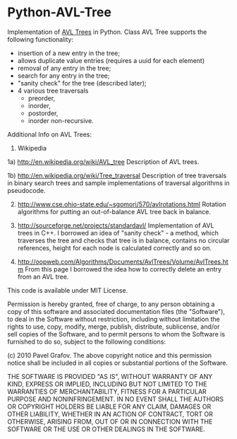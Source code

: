 Python-AVL-Tree
=============

Implementation of [AVL Trees] in Python.
Class AVL Tree supports the following functionality:
 - insertion of a new entry in the tree;
 - allows duplicate value entries (requires a uuid for each element)
 - removal of any entry in the tree;
 - search for any entry in the tree;
 - "sanity check" for the tree (described later);
 - 4 various tree traversals
    - preorder,
    - inorder,
    - postorder,
    - inorder non-recursive.
 
Additional Info on AVL Trees:

1) Wikipedia

1a) http://en.wikipedia.org/wiki/AVL_tree 
    Description of AVL trees.

1b) http://en.wikipedia.org/wiki/Tree_traversal 
    Description of tree traversals in binary search trees and
    sample implementations of traversal algorithms in pseudocode.

2) http://www.cse.ohio-state.edu/~sgomori/570/avlrotations.html
   Rotation algorithms for putting an out-of-balance AVL tree back in balance.

3) http://sourceforge.net/projects/standardavl/
   Implementation of AVL trees in C++. I borrowed an idea of "sanity check" -
   a method, which traverses the tree and checks that tree is in balance, contains 
   no circular references, height for each node is calculated correctly and so on.

4) http://oopweb.com/Algorithms/Documents/AvlTrees/Volume/AvlTrees.htm
   From this page I borrowed the idea how to correctly delete an entry
   from an AVL tree.


This code is available under MIT License.

Permission is hereby granted, free of charge, to any person obtaining a copy
of this software and associated documentation files (the "Software"), to deal
in the Software without restriction, including without limitation the rights
to use, copy, modify, merge, publish, distribute, sublicense, and/or sell
copies of the Software, and to permit persons to whom the Software is
furnished to do so, subject to the following conditions:

(c) 2010 Pavel Grafov. The above copyright notice and this permission notice shall be included in
all copies or substantial portions of the Software.

THE SOFTWARE IS PROVIDED "AS IS", WITHOUT WARRANTY OF ANY KIND, EXPRESS OR
IMPLIED, INCLUDING BUT NOT LIMITED TO THE WARRANTIES OF MERCHANTABILITY,
FITNESS FOR A PARTICULAR PURPOSE AND NONINFRINGEMENT. IN NO EVENT SHALL THE
AUTHORS OR COPYRIGHT HOLDERS BE LIABLE FOR ANY CLAIM, DAMAGES OR OTHER
LIABILITY, WHETHER IN AN ACTION OF CONTRACT, TORT OR OTHERWISE, ARISING FROM,
OUT OF OR IN CONNECTION WITH THE SOFTWARE OR THE USE OR OTHER DEALINGS IN
THE SOFTWARE.

[AVL Trees]: http://en.wikipedia.org/wiki/AVL_tree

